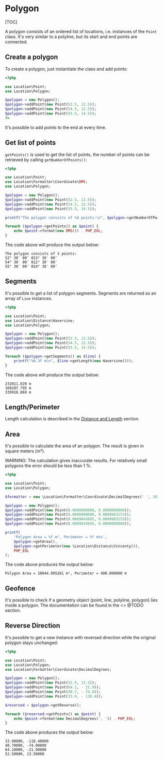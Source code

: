 # Polygon

[TOC]

A polygon consists of an ordered list of locations, i.e. instances of
the `Point` class. It's very similar to a polyline, but its start
and end points are connected.

## Create a polygon

To create a polygon, just instantiate the class and add points:

``` php
<?php

use Location\Point;
use Location\Polygon;

$polygon = new Polygon();
$polygon->addPoint(new Point(52.5, 13.5));
$polygon->addPoint(new Point(54.5, 12.5));
$polygon->addPoint(new Point(55.5, 14.5));
?>
```

It's possible to add points to the end at every time.

## Get list of points

`getPoints()` is used to get the list of points, the number of points can be
retrieved by calling `getNumberOfPoints()`:

``` php
<?php

use Location\Point;
use Location\Formatter\Coordinate\DMS;
use Location\Polygon;

$polygon = new Polygon();
$polygon->addPoint(new Point(52.5, 13.5));
$polygon->addPoint(new Point(54.5, 12.5));
$polygon->addPoint(new Point(55.5, 14.5));

printf("The polygon consists of %d points:\n", $polygon->getNumberOfPoints());

foreach ($polygon->getPoints() as $point) {
    echo $point->format(new DMS()) . PHP_EOL;
}
```

The code above will produce the output below:

``` plaintext
The polygon consists of 3 points:
52° 30′ 00″ 013° 30′ 00″
54° 30′ 00″ 012° 30′ 00″
55° 30′ 00″ 014° 30′ 00″
```

## Segments

It's possible to get a list of polygon segments. Segments are
returned as an array of `Line` instances.

``` php
<?php

use Location\Point;
use Location\Distance\Haversine;
use Location\Polygon;

$polygon = new Polygon();
$polygon->addPoint(new Point(52.5, 13.5));
$polygon->addPoint(new Point(54.5, 12.5));
$polygon->addPoint(new Point(55.5, 14.5));

foreach ($polygon->getSegments() as $line) {
    printf("%0.3f m\n", $line->getLength(new Haversine()));
}
```

The code above will produce the output below:

``` plaintext
232011.020 m
169207.795 m
339918.069 m
```

## Length/Perimeter

Length calculation is described in the [Distance and Length](../Calculations/Distance_and_Length) section.

## Area

It's possible to calculate the area of an polygon. The result is given in square meters (m²).

WARNING: The calculation gives inaccurate results. For relatively small polygons the error should be less than 1 %.

``` php
<?php

use Location\Point;
use Location\Polygon;

$formatter = new \Location\Formatter\Coordinate\DecimalDegrees(' ', 10);

$polygon = new Polygon();
$polygon->addPoint(new Point(0.0000000000, 0.0000000000));
$polygon->addPoint(new Point(0.0000000000, 0.0008983153));
$polygon->addPoint(new Point(0.0009043695, 0.0008983153));
$polygon->addPoint(new Point(0.0009043695, 0.0000000000));

printf(
    'Polygon Area = %f m², Perimeter = %f m%s',
    $polygon->getArea(),
    $polygon->getPerimeter(new \Location\Distance\Vincenty()),
    PHP_EOL
);
```

The code above produces the output below:

``` plaintext
Polygon Area = 10044.905261 m², Perimeter = 400.000000 m
```

## Geofence

It's possible to check if a geometry object (point, line, polyline,
polygon) lies inside a polygon. The documentation can be found in
the <<Geofence>> @TODO section.

## Reverse Direction

It's possible to get a new instance with reversed direction while the
original polygon stays unchanged:

``` php
<?php

use Location\Point;
use Location\Polygon;
use Location\Formatter\Coordinate\DecimalDegrees;

$polygon = new Polygon();
$polygon->addPoint(new Point(52.5, 13.5));
$polygon->addPoint(new Point(64.1, - 21.9));
$polygon->addPoint(new Point(40.7, - 74.0));
$polygon->addPoint(new Point(33.9, - 118.4));

$reversed = $polygon->getReverse();

foreach ($reversed->getPoints() as $point) {
    echo $point->format(new DecimalDegrees(', ')) . PHP_EOL;
}
```

The code above produces the output below:

``` plaintext
33.90000, -118.40000
40.70000, -74.00000
64.10000, -21.90000
52.50000, 13.50000
```
